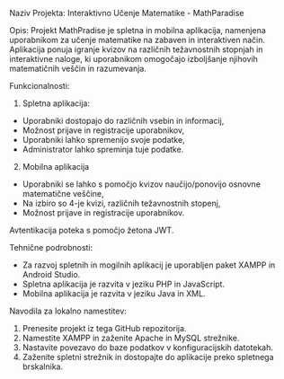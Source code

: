 Naziv Projekta: Interaktivno Učenje Matematike - MathParadise

Opis:
Projekt MathPradise je spletna in mobilna aplikacija, namenjena uporabnikom za učenje matematike na zabaven in interaktiven način. Aplikacija ponuja igranje kvizov na različnih težavnostnih stopnjah in interaktivne naloge, ki uporabnikom omogočajo izboljšanje njihovih matematičnih veščin in razumevanja.

Funkcionalnosti:
1. Spletna aplikacija:
- Uporabniki dostopajo do različnih vsebin in informacij,
- Možnost prijave in registracije uporabnikov,
- Uporabniki lahko spremenijo svoje podatke,
- Administrator lahko spreminja tuje podatke.

2. Mobilna aplikacija
- Uporabniki se lahko s pomočjo kvizov naučijo/ponovijo osnovne matematične veščine,
- Na izbiro so 4-je kvizi, različnih težavnostnih stopenj,
- Možnost prijave in registracije uporabnikov.

Avtentikacija poteka s pomočjo žetona JWT.

Tehnične podrobnosti:
- Za razvoj spletnih in mogilnih aplikacij je uporabljen paket XAMPP in Android Studio.
- Spletna aplikacija je razvita v jeziku PHP in JavaScript.
- Mobilna aplikacija je razvita v jeziku Java in XML.

Navodila za lokalno namestitev:
1. Prenesite projekt iz tega GitHub repozitorija.
2. Namestite XAMPP in zaženite Apache in MySQL strežnike.
3. Nastavite povezavo do baze podatkov v konfiguracijskih datotekah.
4. Zaženite spletni strežnik in dostopajte do aplikacije preko spletnega brskalnika.



